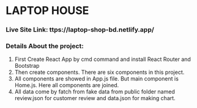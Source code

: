# LAPTOP HOUSE

### Live Site Link: ttps://laptop-shop-bd.netlify.app/

### Details About the project:

1. First Create React App by cmd command and install React Router and Bootstrap
2. Then create components. There are six components in this project.
3. All components are showed in App.js file. But main component is Home.js. Here all components are joined.
4. All data come by fatch from fake data from public folder named review.json for customer review and data.json for making chart.

